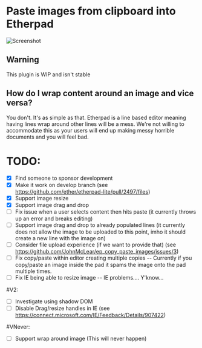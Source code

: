 # Paste images from clipboard into Etherpad
![Screenshot](http://i.imgur.com/emZqtwG.png)

## Warning
This plugin is WIP and isn't stable 

## How do I wrap content around an image and vice versa?
You don't.  It's as simple as that.  Etherpad is a line based editor meaning having lines wrap around other lines will be a mess.  We're not willing to accommodate this as your users will end up making messy horrible documents and you will feel bad.

# TODO:
 - [x] Find someone to sponsor development
 - [x] Make it work on develop branch (see https://github.com/ether/etherpad-lite/pull/2497/files)
 - [x] Support image resize
 - [x] Support image drag and drop
 - [ ] Fix issue when a user selects content then hits paste (it currently throws up an error and breaks editing)
 - [ ] Support image drag and drop to already populated lines (it currently does not allow the image to be uploaded to this point, imho it should create a new line with the image on)
 - [ ] Consider file upload experience (if we want to provide that) (see https://github.com/JohnMcLear/ep_copy_paste_images/issues/3)
 - [ ] Fix copy/paste within editor creating multiple copies -- Currently if you copy/paste an image inside the pad it spams the image onto the pad multiple times.
 - [ ] Fix IE being able to resize image -- IE problems....  Y'know...

#V2:
 - [ ] Investigate using shadow DOM
 - [ ] Disable Drag/resize handles in IE (see https://connect.microsoft.com/IE/Feedback/Details/907422)

#VNever:
 - [ ] Support wrap around image (This will never happen)

